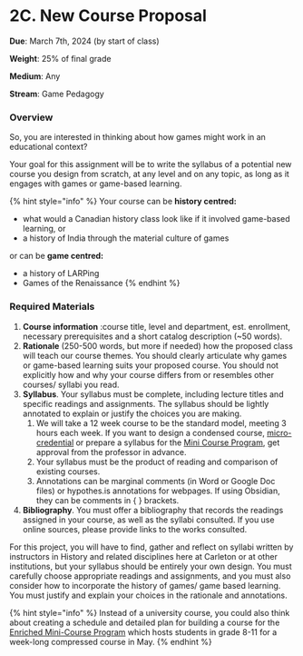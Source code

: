# 2C. New Course Proposal

**Due**: March 7th, 2024 (by start of class)

**Weight**: 25% of final grade

**Medium**: Any

**Stream**: Game Pedagogy

### Overview

So, you are interested in thinking about how games might work in an educational context?&#x20;

Your goal for this assignment will be to write the syllabus of a potential new course you design from scratch, at any level and on any topic, as long as it engages with games or game-based learning.&#x20;

{% hint style="info" %}
Your course can be **history centred:**

* what would a Canadian history class look like if it involved game-based learning, or&#x20;
* a history of India through the material culture of games



or can be **game centred:**

* a history of LARPing
* Games of the Renaissance
{% endhint %}

### Required Materials

1. **Course information** :course title, level and department, est. enrollment, necessary prerequisites and a short catalog description (\~50 words).
2. **Rationale** (250-500 words, but more if needed) how the proposed class will teach our course themes. You should clearly articulate why games or game-based learning suits your proposed  course. You should not explicitly how and why your course differs from or resembles other courses/ syllabi you read.&#x20;
3. **Syllabus**. Your syllabus must be complete, including lecture titles and specific readings and assignments. The syllabus should be lightly annotated to explain or justify the choices you are making.&#x20;
   1. We will take a 12 week course to be the standard model, meeting 3 hours each week. If you want to design a condensed course, [micro-credential](https://carleton.ca/future-edge/micro-credentials/) or prepare a syllabus for the [Mini Course Program](https://carleton.ca/mcp/), get approval from the professor in advance.&#x20;
   2. Your syllabus must be the product of reading and comparison of existing courses.&#x20;
   3. Annotations can be marginal comments (in Word or Google Doc files) or hypothes.is annotations for webpages. If using Obsidian, they can be comments in { } brackets.
4. **Bibliography**. You must offer a bibliography that records the readings assigned in your course, as well as the syllabi consulted. If you use online sources, please provide links to the works consulted.&#x20;

For this project, you will have to find, gather and reflect on syllabi written by instructors in History and related disciplines here at Carleton or at other institutions, but your syllabus should be entirely your own design. You must carefully choose appropriate readings and assignments, and you must also consider how to incorporate the history of games/ game based learning. You must justify and explain your choices in the rationale and annotations.

{% hint style="info" %}
Instead of a university course, you could also think about creating a schedule and detailed plan for building a course for the [Enriched Mini-Course Program](https://carleton.ca/emcp/) which hosts students in grade 8-11 for a week-long compressed course in May.&#x20;
{% endhint %}

